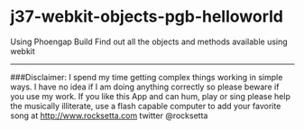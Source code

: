 j37-webkit-objects-pgb-helloworld
=================================

Using Phoengap Build Find out all the objects and methods available using webkit










************************************************************************************************************

###Disclaimer: I spend my time getting complex things working in simple ways. I have no idea if I am doing anything correctly so please beware if you use my work. If you like this App and can hum, play or sing please help the musically illiterate, use a flash capable computer to add your favorite song at http://www.rocksetta.com      twitter @rocksetta 

